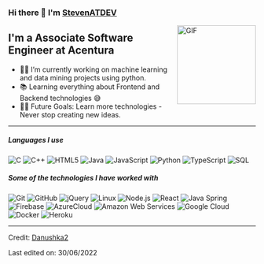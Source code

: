 ### Hi there 👋 I'm [StevenATDEV](https://github.com/stevenatdev/stevenatdev)

<img align="right" alt="GIF" height="160px" src="https://media.giphy.com/media/Ah3zHH7hvsSB2/giphy.gif" />

## I'm a Associate Software Engineer at Acentura

- 👨‍💻 I’m currently working on machine learning and data mining projects using python.
- 📚 Learning everything about Frontend and Backend technologies 😅
- 💪🏼 Future Goals: Learn more technologies - Never stop creating new ideas.

---

##### Languages I use

![C](https://img.shields.io/badge/-C-000000?style=flat&logo=c)
![C++](https://img.shields.io/badge/-C++-000000?style=flat&logo=c%2B%2B)
![HTML5](https://img.shields.io/badge/-HTML5-000000?style=flat&logo=html5)
![Java](https://img.shields.io/badge/-Java-000000?style=flat&logo=java)
![JavaScript](https://img.shields.io/badge/-JavaScript-000000?style=flat&logo=javascript)
![Python](https://img.shields.io/badge/-Python-000000?style=flat&logo=python)
![TypeScript](https://img.shields.io/badge/-TypeScript-000000?style=flat&logo=typescript)
![SQL](https://img.shields.io/badge/-SQL-000000?style=flat&logo=postgresql)

##### Some of the technologies I have worked with

![Git](https://img.shields.io/badge/-Git-222222?style=flat&logo=git&logoColor=F05032)
![GitHub](https://img.shields.io/badge/-GitHub-222222?style=flat&logo=github&logoColor=181717)
![jQuery](https://img.shields.io/badge/-jQuery-222222?style=flat&logo=jQuery&logoColor=0769AD)
![Linux](https://img.shields.io/badge/-Linux-222222?style=flat&logo=linux&logoColor=FCC624)
![Node.js](https://img.shields.io/badge/-Node.js-222222?style=flat&logo=node.js&logoColor=339933)
![React](https://img.shields.io/badge/-React-222222?style=flat&logo=React&logoColor=61DAFB)
![Java Spring](https://img.shields.io/badge/-Spring-222222?style=flat&logo=spring&logoColor=6DB33F)
![Firebase](https://img.shields.io/badge/Firebase-222222?style=flat-square&logo=firebase)
![AzureCloud](https://img.shields.io/badge/Microsoft%20Azure-222222?style=flat-square&logo=microsoft-azure)
![Amazon Web Services](https://img.shields.io/badge/-Amazon%20Web%20Services-222222?style=flat-square&logo=Amazon-Web-Service)
![Google Cloud](https://img.shields.io/badge/Google%20Cloud-black?style=flat-square&logo=google-cloud)
![Docker](https://img.shields.io/badge/-Docker-black?style=flat-square&logo=docker)
![Heroku](https://img.shields.io/badge/-Heroku-222222?style=flat-square&logo=heroku)
<br/>

---

Credit: [Danushka2](https://github.com/Danushka2)

Last edited on: 30/06/2022
